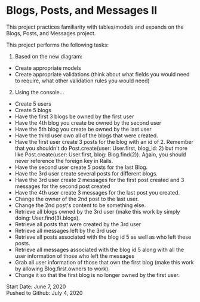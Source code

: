 # Blogs, Posts, and Messages II

This project practices familiarity with tables/models and expands on the Blogs, Posts, and Messages project.

This project performs the following tasks:

1. Based on the new diagram:
* Create appropriate models
* Create appropriate validations (think about what fields you would need to require, what other validation rules you would need)

2. Using the console...
* Create 5 users
* Create 5 blogs
* Have the first 3 blogs be owned by the first user
* Have the 4th blog you create be owned by the second user
* Have the 5th blog you create be owned by the last user
* Have the third user own all of the blogs that were created.
* Have the first user create 3 posts for the blog with an id of 2. Remember that you shouldn't do Post.create(user: User.first, blog_id: 2) but more like Post.create(user: User.first, blog: Blog.find(2)). Again, you should never reference the foreign key in Rails.
* Have the second user create 5 posts for the last Blog.
* Have the 3rd user create several posts for different blogs.
* Have the 3rd user create 2 messages for the first post created and 3 messages for the second post created
* Have the 4th user create 3 messages for the last post you created.
* Change the owner of the 2nd post to the last user.
* Change the 2nd post's content to be something else.
* Retrieve all blogs owned by the 3rd user (make this work by simply doing: User.find(3).blogs).
* Retrieve all posts that were created by the 3rd user
* Retrieve all messages left by the 3rd user
* Retrieve all posts associated with the blog id 5 as well as who left these posts.
* Retrieve all messages associated with the blog id 5 along with all the user information of those who left the messages
* Grab all user information of those that own the first blog (make this work by allowing Blog.first.owners to work).
* Change it so that the first blog is no longer owned by the first user.

Start Date: June 7, 2020\
Pushed to Github: July 4, 2020